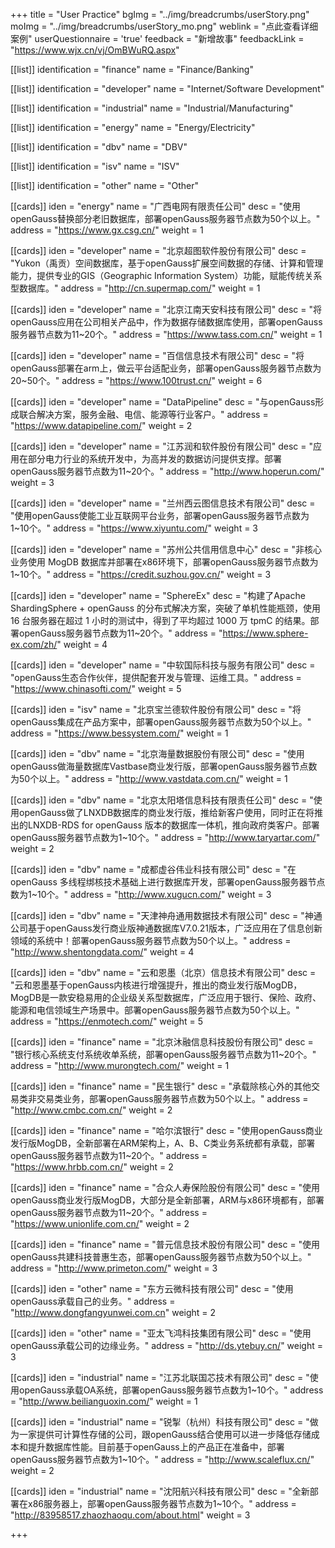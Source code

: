 +++
title = "User Practice"
bgImg = "../img/breadcrumbs/userStory.png"
moImg = "../img/breadcrumbs/userStory_mo.png"
weblink = "点此查看详细案例"
userQuestionnaire = 'true'
feedback = "新增故事"
feedbackLink = "https://www.wjx.cn/vj/OmBWuRQ.aspx"


[[list]]
identification = "finance"
name = "Finance/Banking"

[[list]]
identification = "developer"
name = "Internet/Software Development"
 

[[list]]
identification = "industrial"
name = "Industrial/Manufacturing"


[[list]]
identification = "energy"
name = "Energy/Electricity"


[[list]]
identification = "dbv"
name = "DBV"

[[list]]
identification = "isv"
name = "ISV"


[[list]]
identification = "other"
name = "Other"



[[cards]]
iden = "energy"
name = "广西电网有限责任公司"
desc = "使用openGauss替换部分老旧数据库，部署openGauss服务器节点数为50个以上。"
address = "https://www.gx.csg.cn/"
weight = 1

[[cards]]
iden = "developer"
name = "北京超图软件股份有限公司"
desc = "Yukon（禹贡）空间数据库，基于openGauss扩展空间数据的存储、计算和管理能力，提供专业的GIS（Geographic Information System）功能，赋能传统关系型数据库。"
address = "http://cn.supermap.com/"
weight = 1

[[cards]]
iden = "developer"
name = "北京江南天安科技有限公司"
desc = "将openGauss应用在公司相关产品中，作为数据存储数据库使用，部署openGauss服务器节点数为11~20个。"
address = "https://www.tass.com.cn/"
weight = 1

[[cards]]
iden = "developer"
name = "百信信息技术有限公司"
desc = "将openGauss部署在arm上，做云平台适配业务，部署openGauss服务器节点数为20~50个。"
address = "https://www.100trust.cn/"
weight = 6

[[cards]]
iden = "developer"
name = "DataPipeline"
desc = "与openGauss形成联合解决方案，服务金融、电信、能源等行业客户。"
address = "https://www.datapipeline.com/"
weight = 2

[[cards]]
iden = "developer"
name = "江苏润和软件股份有限公司"
desc = "应用在部分电力行业的系统开发中，为高并发的数据访问提供支撑。部署openGauss服务器节点数为11~20个。"
address = "http://www.hoperun.com/"
weight = 3

[[cards]]
iden = "developer"
name = "兰州西云图信息技术有限公司"
desc = "使用openGauss使能工业互联网平台业务，部署openGauss服务器节点数为1~10个。"
address = "https://www.xiyuntu.com/"
weight = 3

[[cards]]
iden = "developer"
name = "苏州公共信用信息中心"
desc = "非核心业务使用 MogDB 数据库并部署在x86环境下，部署openGauss服务器节点数为1~10个。"
address = "https://credit.suzhou.gov.cn/"
weight = 3

[[cards]]
iden = "developer"
name = "SphereEx"
desc = "构建了Apache ShardingSphere + openGauss 的分布式解决方案，突破了单机性能瓶颈，使用 16 台服务器在超过 1 小时的测试中，得到了平均超过 1000 万 tpmC 的结果。部署openGauss服务器节点数为11~20个。"
address = "https://www.sphere-ex.com/zh/"
weight = 4 

[[cards]]
iden = "developer"
name = "中软国际科技与服务有限公司"
desc = "openGauss生态合作伙伴，提供配套开发与管理、运维工具。"
address = "https://www.chinasofti.com/"
weight = 5


[[cards]]
iden = "isv"
name = "北京宝兰德软件股份有限公司"
desc = "将openGauss集成在产品方案中，部署openGauss服务器节点数为50个以上。"
address = "https://www.bessystem.com/"
weight = 1




[[cards]]
iden = "dbv"
name = "北京海量数据股份有限公司"
desc = "使用openGauss做海量数据库Vastbase商业发行版，部署openGauss服务器节点数为50个以上。"
address = "http://www.vastdata.com.cn/"
weight = 1

[[cards]]
iden = "dbv"
name = "北京太阳塔信息科技有限责任公司"
desc = "使用openGauss做了LNXDB数据库的商业发行版，推给新客户使用，同时正在将推出的LNXDB-RDS for openGauss 版本的数据库一体机，推向政府类客户。部署openGauss服务器节点数为1~10个。"
address = "http://www.taryartar.com/"
weight = 2

[[cards]]
iden = "dbv"
name = "成都虚谷伟业科技有限公司"
desc = "在openGauss 多线程绑核技术基础上进行数据库开发，部署openGauss服务器节点数为1~10个。"
address = "http://www.xugucn.com/"
weight = 3

[[cards]]
iden = "dbv"
name = "天津神舟通用数据技术有限公司"
desc = "神通公司基于openGauss发行商业版神通数据库V7.0.21版本，广泛应用在了信息创新领域的系统中！部署openGauss服务器节点数为50个以上。"
address = "http://www.shentongdata.com/"
weight = 4

[[cards]]
iden = "dbv"
name = "云和恩墨（北京）信息技术有限公司"
desc = "云和恩墨基于openGauss内核进行增强提升，推出的商业发行版MogDB，MogDB是一款安稳易用的企业级关系型数据库，广泛应用于银行、保险、政府、能源和电信领域生产场景中。部署openGauss服务器节点数为50个以上。"
address = "https://enmotech.com/"
weight = 5


[[cards]]
iden = "finance"
name = "北京沐融信息科技股份有限公司"
desc = "银行核心系统支付系统收单系统，部署openGauss服务器节点数为11~20个。"
address = "http://www.murongtech.com/"
weight = 1

[[cards]]
iden = "finance"
name = "民生银行"
desc = "承载除核心外的其他交易类非交易类业务，部署openGauss服务器节点数为50个以上。"
address = "http://www.cmbc.com.cn/"
weight = 2

[[cards]]
iden = "finance"
name = "哈尔滨银行"
desc = "使用openGauss商业发行版MogDB，全新部署在ARM架构上，A、B、C类业务系统都有承载，部署openGauss服务器节点数为11~20个。"
address = "https://www.hrbb.com.cn/"
weight = 2

[[cards]]
iden = "finance"
name = "合众人寿保险股份有限公司"
desc = "使用openGauss商业发行版MogDB，大部分是全新部署，ARM与x86环境都有，部署openGauss服务器节点数为11~20个。"
address = "https://www.unionlife.com.cn/"
weight = 2

[[cards]]
iden = "finance"
name = "普元信息技术股份有限公司"
desc = "使用openGauss共建科技普惠生态，部署openGauss服务器节点数为50个以上。"
address = "http://www.primeton.com/"
weight = 3

[[cards]]
iden = "other"
name = "东方云微科技有限公司"
desc = "使用openGauss承载自己的业务。"
address = "http://www.dongfangyunwei.com.cn"
weight = 2

[[cards]]
iden = "other"
name = "亚太飞鸿科技集团有限公司"
desc = "使用openGauss承载公司的边缘业务。"
address = "http://ds.ytebuy.cn/"
weight = 3

[[cards]]
iden = "industrial"
name = "江苏北联国芯技术有限公司"
desc = "使用openGauss承载OA系统，部署openGauss服务器节点数为1~10个。"
address = "http://www.beilianguoxin.com/"
weight = 1

[[cards]]
iden = "industrial"
name = "锐掣（杭州）科技有限公司"
desc = "做为一家提供可计算性存储的公司，跟openGauss结合使用可以进一步降低存储成本和提升数据库性能。目前基于openGauss上的产品正在准备中，部署openGauss服务器节点数为1~10个。"
address = "http://www.scaleflux.cn/"
weight = 2

[[cards]]
iden = "industrial"
name = "沈阳航兴科技有限公司"
desc = "全新部署在x86服务器上，部署openGauss服务器节点数为1~10个。"
address = "http://83958517.zhaozhaoqu.com/about.html"
weight = 3


+++

<!--

[[list]]
identification = "government"
name = "Education/Academic/Research"

[[list]]
identification = "education"
name = "Government/Institution"


[[list]]
identification = "science"
name = "Medical/Biotech/Other Science"

[[list]]
identification = "energy"
name = "Energy/Electricity"

[[list]]
identification = "carriers"
name = "Carriers"

[[list]]
identification = "oilGas"
name = "Oil and Gas"

[[list]]
identification = "transportation"
name = "Transportation"

[[list]]
identification = "safeCity"
name = "Safe City"
-->
